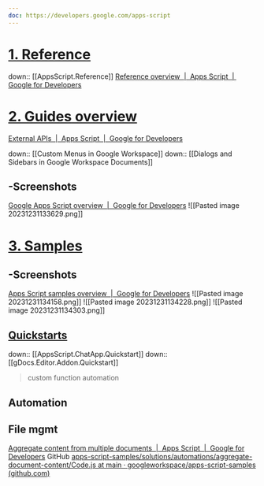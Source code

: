 ```yaml
---
doc: https://developers.google.com/apps-script
---
```

# <u>1. Reference</u>
down:: [[AppsScript.Reference]]
[Reference overview  |  Apps Script  |  Google for Developers](https://developers.google.com/apps-script/reference)

# [<u>2. Guides</u> overview](https://developers.google.com/apps-script/overview)

[External APIs  |  Apps Script  |  Google for Developers](https://developers.google.com/apps-script/guides/services/external)

down:: [[Custom Menus in Google Workspace]]
down:: [[Dialogs and Sidebars in Google Workspace Documents]]
## -Screenshots
[Google Apps Script overview  |  Google for Developers](https://developers.google.com/apps-script/overview)
![[Pasted image 20231231133629.png]]

# <u>3. Samples</u>

## -Screenshots
[Apps Script samples overview  |  Google for Developers](https://developers.google.com/apps-script/samples)
![[Pasted image 20231231134158.png]]
![[Pasted image 20231231134228.png]]
![[Pasted image 20231231134303.png]]


## <u>Quickstarts</u>
down:: [[AppsScript.ChatApp.Quickstart]]
down:: [[gDocs.Editor.Addon.Quickstart]]
>custom function
automation

## Automation
## File mgmt
[Aggregate content from multiple documents  |  Apps Script  |  Google for Developers](https://developers.google.com/apps-script/samples/automations/aggregate-document-content#prerequisites)
	GitHub [apps-script-samples/solutions/automations/aggregate-document-content/Code.js at main · googleworkspace/apps-script-samples (github.com)](https://github.com/googleworkspace/apps-script-samples/blob/main/solutions/automations/aggregate-document-content/Code.js)
